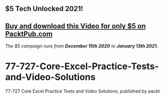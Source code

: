 ## $5 Tech Unlocked 2021!
[Buy and download this Video for only $5 on PacktPub.com](https://www.packtpub.com/product/77-727-core-excel-practice-tests-and-video-solutions-video/9781838641368)
-----
*The $5 campaign         runs from __December 15th 2020__ to __January 13th 2021.__*

# 77-727-Core-Excel-Practice-Tests-and-Video-Solutions
77-727 Core Excel Practice Tests and Video Solutions, published by packt
